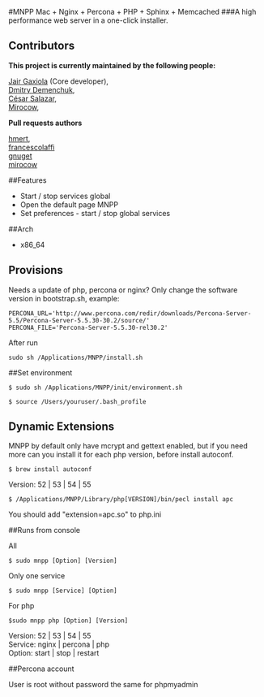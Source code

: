 #MNPP  Mac + Nginx + Percona + PHP + Sphinx + Memcached
###A high performance web server in a one-click installer.

## Contributors
**This project is currently maintained by the following people:**    

[Jair Gaxiola](https://github.com/jyr) (Core developer),    
[Dmitry Demenchuk](https://github.com/mrded),    
[César Salazar](http://cesarsalazar.mx/),    
[Mirocow](https://github.com/mirocow),    

**Pull requests authors**

[hmert](https://github.com/hmert),    
[francescolaffi](https://github.com/francescolaffi)    
[gnuget](https://github.com/gnuget)    
[mirocow](https://github.com/mirocow)     

##Features

* Start / stop services global
* Open the default page MNPP
* Set preferences - start  / stop global services

##Arch

* x86_64

## Provisions

Needs a update of php, percona or nginx? Only change the software version in bootstrap.sh, example:

	PERCONA_URL='http://www.percona.com/redir/downloads/Percona-Server-5.5/Percona-Server-5.5.30-30.2/source/'
	PERCONA_FILE='Percona-Server-5.5.30-rel30.2'

After run

	sudo sh /Applications/MNPP/install.sh

##Set environment

<pre><code>$ sudo sh /Applications/MNPP/init/environment.sh</code></pre>
<pre><code>$ source /Users/youruser/.bash_profile</code></pre>

## Dynamic Extensions

MNPP by default only have mcrypt and gettext enabled, but if  you need more can you install it for each php version, before install autoconf.
	
	$ brew install autoconf

Version: 52 | 53 | 54 | 55  

	$ /Applications/MNPP/Library/php[VERSION]/bin/pecl install apc
	
You should add "extension=apc.so" to php.ini

##Runs from console

All    
<pre><code>$ sudo mnpp [Option] [Version]</code></pre>
Only one service    
<pre><code>$ sudo mnpp [Service] [Option]</code></pre>
For php    
<pre><code>$sudo mnpp php [Option] [Version]</code></pre>
Version: 52 | 53 | 54 | 55   
Service: nginx | percona | php    
Option: start | stop | restart    


##Percona account

User is root without password the same for phpmyadmin

